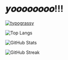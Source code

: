 # 𝒚𝒐𝒐𝒐𝒐𝒐𝒐𝒐𝒐!!!
[![typograssy](https://typograssy.deno.dev/api?text=wa.%20)](https://github.com/kawarimidoll/typograssy)

<!-- 使用言語ランキング -->
<img 
  src="https://github-readme-stats.vercel.app/api/top-langs/?username=nitr0yukkuri&theme=react&layout=compact&cache_seconds=1800" 
  alt="Top Langs" 
/>

<img 
  src="https://github-readme-stats.vercel.app/api?username=nitr0yukkuri&show_icons=true&theme=react&cache_seconds=600" 
  alt="GitHub Stats" 
/>

<!-- コントリビューション連続日数 -->
<img 
  src="https://github-readme-streak-stats.herokuapp.com/?user=nitr0yukkuri&theme=react" 
  alt="GitHub Streak" 
/>
